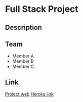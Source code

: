 # Full Stack Project

## Description

## Team

+ Member A
+ Member B
+ Member C

## Link


[Project web](https://www.heroku.com/)
[Heroku link](https://www.heroku.com/)